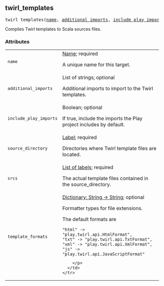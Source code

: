 <!-- Generated with Stardoc: http://skydoc.bazel.build -->

<a name="#twirl_templates"></a>

## twirl_templates

<pre>
twirl_templates(<a href="#twirl_templates-name">name</a>, <a href="#twirl_templates-additional_imports">additional_imports</a>, <a href="#twirl_templates-include_play_imports">include_play_imports</a>, <a href="#twirl_templates-source_directory">source_directory</a>, <a href="#twirl_templates-srcs">srcs</a>, <a href="#twirl_templates-template_formats">template_formats</a>)
</pre>

Compiles Twirl templates to Scala sources files.

### Attributes

<table class="params-table">
  <colgroup>
    <col class="col-param" />
    <col class="col-description" />
  </colgroup>
  <tbody>
    <tr id="twirl_templates-name">
      <td><code>name</code></td>
      <td>
        <a href="https://bazel.build/docs/build-ref.html#name">Name</a>; required
        <p>
          A unique name for this target.
        </p>
      </td>
    </tr>
    <tr id="twirl_templates-additional_imports">
      <td><code>additional_imports</code></td>
      <td>
        List of strings; optional
        <p>
          Additional imports to import to the Twirl templates.
        </p>
      </td>
    </tr>
    <tr id="twirl_templates-include_play_imports">
      <td><code>include_play_imports</code></td>
      <td>
        Boolean; optional
        <p>
          If true, include the imports the Play project includes by default.
        </p>
      </td>
    </tr>
    <tr id="twirl_templates-source_directory">
      <td><code>source_directory</code></td>
      <td>
        <a href="https://bazel.build/docs/build-ref.html#labels">Label</a>; required
        <p>
          Directories where Twirl template files are located.
        </p>
      </td>
    </tr>
    <tr id="twirl_templates-srcs">
      <td><code>srcs</code></td>
      <td>
        <a href="https://bazel.build/docs/build-ref.html#labels">List of labels</a>; required
        <p>
          The actual template files contained in the source_directory.
        </p>
      </td>
    </tr>
    <tr id="twirl_templates-template_formats">
      <td><code>template_formats</code></td>
      <td>
        <a href="https://bazel.build/docs/skylark/lib/dict.html">Dictionary: String -> String</a>; optional
        <p>
          Formatter types for file extensions.

The default formats are
```
"html" -> "play.twirl.api.HtmlFormat",
"txt" -> "play.twirl.api.TxtFormat",
"xml" -> "play.twirl.api.XmlFormat",
"js" -> "play.twirl.api.JavaScriptFormat"
```
        </p>
      </td>
    </tr>
  </tbody>
</table>


